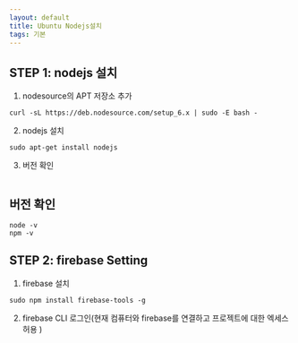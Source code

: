 ```yaml
---
layout: default
title: Ubuntu Nodejs설치
tags: 기본
---
```


## STEP 1: nodejs 설치

1. nodesource의 APT 저장소 추가

```
curl -sL https://deb.nodesource.com/setup_6.x | sudo -E bash -
```

2. nodejs 설치

```
sudo apt-get install nodejs
```

3. 버전 확인

```

```



## 버전 확인

```
node -v
npm -v
```



## STEP 2: firebase Setting

1. firebase 설치

```
sudo npm install firebase-tools -g
```

2. firebase CLI 로그인(현재 컴퓨터와 firebase를 연결하고 프로젝트에 대한 엑세스 허용 )

```

```

